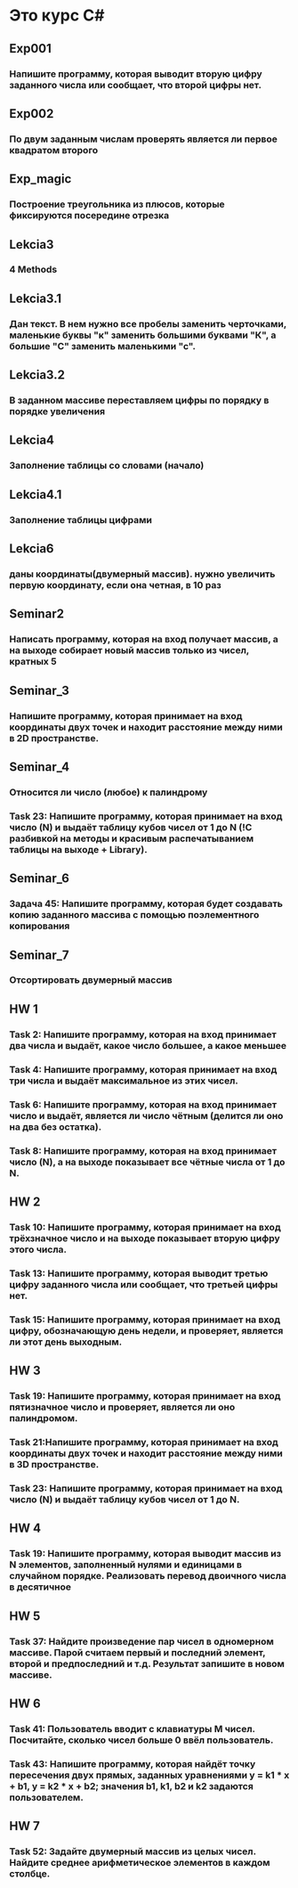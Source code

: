 # Это курс С#

## Exp001

### Напишите программу, которая выводит вторую цифру заданного числа или сообщает, что второй цифры нет.


## Exp002

### По двум заданным числам проверять является ли первое квадратом второго


## Exp_magic

### Построение треугольника из плюсов, которые фиксируются посередине отрезка


## Lekcia3

### 4 Methods


## Lekcia3.1

### Дан текст. В нем нужно все пробелы заменить черточками, маленькие буквы "к" заменить большими буквами "К", а большие "С" заменить маленькими "с".


## Lekcia3.2

### В заданном массиве переставляем цифры по порядку в порядке увеличения


## Lekcia4

### Заполнение таблицы со словами (начало)


## Lekcia4.1

###  Заполнение таблицы цифрами


## Lekcia6

###  даны координаты(двумерный массив). нужно увеличить первую координату, если она четная, в 10 раз 


## Seminar2

### Написать программу, которая на вход получает массив, а на выходе собирает новый массив только из чисел, кратных 5


## Seminar_3 

### Напишите программу, которая принимает на вход координаты двух точек и находит расстояние между ними в 2D пространстве.


## Seminar_4 

### Относится ли число (любое) к палиндрому

### Task 23: Напишите программу, которая принимает на вход число (N) и выдаёт таблицу кубов чисел от 1 до N (!С разбивкой на методы и красивым распечатыванием таблицы на выходе + Library).


## Seminar_6 

### Задача 45: Напишите программу, которая будет создавать копию заданного массива с помощью поэлементного копирования


## Seminar_7 

### Отсортировать двумерный массив


## HW 1 

### Task 2: Напишите программу, которая на вход принимает два числа и выдаёт, какое число большее, а какое меньшее

### Task 4: Напишите программу, которая принимает на вход три числа и выдаёт максимальное из этих чисел.

### Task 6: Напишите программу, которая на вход принимает число и выдаёт, является ли число чётным (делится ли оно на два без остатка).

### Task 8: Напишите программу, которая на вход принимает число (N), а на выходе показывает все чётные числа от 1 до N.


## HW 2 

### Task 10: Напишите программу, которая принимает на вход трёхзначное число и на выходе показывает вторую цифру этого числа.

### Task 13: Напишите программу, которая выводит третью цифру заданного числа или сообщает, что третьей цифры нет.

### Task 15: Напишите программу, которая принимает на вход цифру, обозначающую день недели, и проверяет, является ли этот день выходным.


## HW 3 

### Task 19: Напишите программу, которая принимает на вход пятизначное число и проверяет, является ли оно палиндромом.

### Task 21:Напишите программу, которая принимает на вход координаты двух точек и находит расстояние между ними в 3D пространстве.

### Task 23: Напишите программу, которая принимает на вход число (N) и выдаёт таблицу кубов чисел от 1 до N.


## HW 4 

### Task 19: Напишите программу, которая выводит массив из N элементов, заполненный нулями и единицами в случайном порядке. Реализовать перевод двоичного числа в десятичное


## HW 5 

### Task 37: Найдите произведение пар чисел в одномерном массиве. Парой считаем первый и последний элемент, второй и предпоследний и т.д.  Результат запишите в новом массиве.


## HW 6 

### Task 41: Пользователь вводит с клавиатуры M чисел. Посчитайте, сколько чисел больше 0 ввёл пользователь.

### Task 43: Напишите программу, которая найдёт точку пересечения двух прямых, заданных уравнениями y = k1 * x + b1, y = k2 * x + b2; значения b1, k1, b2 и k2 задаются пользователем.


## HW 7 

### Task 52: Задайте двумерный массив из целых чисел. Найдите среднее арифметическое элементов в каждом столбце.